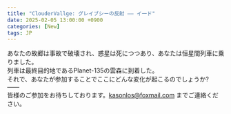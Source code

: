 ```yaml
---
title: "ClouderVallge: グレイブシーの反射 —— イ一ド"
date: 2025-02-05 13:00:00 +0900
categories: [New]
tags: JP
---
```

あなたの故郷は事故で破壊され、惑星は死につつあり、あなたは恒星間列車に乗りました。<br/>
列車は最終目的地であるPlanet-135の雲森に到着した。<br/>
それで、あなたが参加することでここにどんな変化が起こるのでしょうか?<br/>
——<br/>
皆様のご参加をお待ちしております。kasonlos@foxmail.com までご連絡ください。
